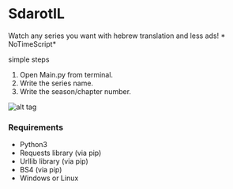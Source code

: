 # SdarotIL
Watch any series you want with hebrew translation and less ads! * NoTimeScript*

simple steps
1) Open Main.py from terminal.
2) Write the series name.
3) Write the season/chapter number.

![alt tag](https://i.imgrpost.com/imgr/2018/06/23/Screenshot.png)

<h3>Requirements</h3>
<ul>
  <li> Python3 </li>
  <li> Requests library (via pip) </li>
  <li> Urllib library (via pip) </li>
  <li> BS4 (via pip) </li>
  <li> Windows or Linux </li>
</ul>
